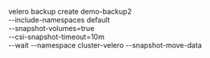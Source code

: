 
velero backup create demo-backup2 \
    --include-namespaces default \
    --snapshot-volumes=true \
    --csi-snapshot-timeout=10m \
    --wait --namespace cluster-velero --snapshot-move-data